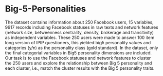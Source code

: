 # Big-5-Personalities
The dataset contains information about 250 Facebook users, 15 variables, 9917 records including Facebook statuses in raw texts and network features (network size, betweenness centrality, density, brokerage and transitivity) as independent variables. These 250 users were made to answer 100 item long version of IPIP questioners, this yielded big5 personality values and categories (y/n) as the personality class (gold standard). In the dataset, only the final categorial 
variables in Big5 personality dimensions are included. 
Our task is to use the Facebook statuses and network features to cluster the 250 users and explore the relationship between Big 5 personality and each cluster, i.e., match the cluster results with the Big 5 personality traits.
